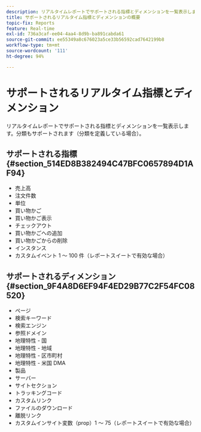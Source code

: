 ```yaml
---
description: リアルタイムレポートでサポートされる指標とディメンションを一覧表示します。分類もサポートされます（分類を定義している場合）。
title: サポートされるリアルタイム指標とディメンションの概要
topic-fix: Reports
feature: Real-time
exl-id: 736a3caf-ee04-4aa4-8d9b-ba891cabda61
source-git-commit: ee55349a8c676023a5ce33b56592cad7642199b8
workflow-type: tm+mt
source-wordcount: '111'
ht-degree: 94%

---
```


# サポートされるリアルタイム指標とディメンション

リアルタイムレポートでサポートされる指標とディメンションを一覧表示します。分類もサポートされます（分類を定義している場合）。

## サポートされる指標 {#section_514ED8B382494C47BFC0657894D1AF94}

* 売上高
* 注文件数
* 単位
* 買い物かご
* 買い物かご表示
* チェックアウト
* 買い物かごへの追加
* 買い物かごからの削除
* インスタンス
* カスタムイベント 1 ～ 100 件（レポートスイートで有効な場合）

## サポートされるディメンション {#section_9F4A8D6EF94F4ED29B77C2F54FC08520}

* ページ
* 検索キーワード
* 検索エンジン
* 参照ドメイン
* 地理特性 - 国
* 地理特性 - 地域
* 地理特性 - 区市町村
* 地理特性 - 米国 DMA
* 製品
* サーバー
* サイトセクション
* トラッキングコード
* カスタムリンク
* ファイルのダウンロード
* 離脱リンク
* カスタムインサイト変数（prop）1 ～ 75（レポートスイートで有効な場合）
